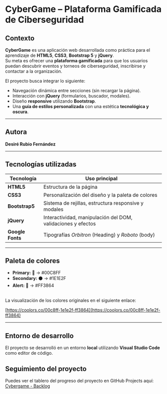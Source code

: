 # CyberGame – Plataforma Gamificada de Ciberseguridad  

## Contexto
**CyberGame** es una aplicación web desarrollada como práctica para el aprendizaje de **HTML5**, **CSS3**, **Bootstrap 5** y **jQuery**.  
Su meta es ofrecer una **plataforma gamificada** para que los usuarios puedan descubrir eventos y torneos de ciberseguridad, inscribirse y contactar a la organización.

El proyecto busca integrar lo siguiente:
- Navegación dinámica entre secciones (sin recargar la página).
- Interacción con **jQuery** (formularios, buscador, modales).
- Diseño **responsive** utilizando **Bootstrap**.
- Una **guía de estilos personalizada** con una estética **tecnológica y oscura**.

---

## Autora
**Desiré Rubio Fernández**  

---

## Tecnologías utilizadas

| Tecnología | Uso principal |
|-------------|----------------|
| **HTML5** | Estructura  de la página |
| **CSS3** | Personalización del diseño y la paleta de colores |
| **Bootstrap5** | Sistema de rejillas, estructura responsive y modales |
| **jQuery** | Interactividad, manipulación del DOM, validaciones y efectos |
| **Google Fonts** | Tipografías *Orbitron* (Heading) y *Roboto* (body) |

---

## Paleta de colores 

- **Primary:** 🔵 → #00C8FF 
- **Secondary:** ⚫ → #1E1E2F
- **Alert:** 🔴 → #FF3864
<br>
La visualización de los colores originales en el siguiente enlace:

[https://coolors.co/00c8ff-1e1e2f-ff3864](https://coolors.co/00c8ff-1e1e2f-ff3864)

---

## Entorno de desarrollo

El proyecto se desarrolló en un entorno **local** utilizando **Visual Studio Code** como editor de código.  

## Seguimiento del proyecto

Puedes ver el tablero del progreso del proyecto en GitHub Projects aquí:
[Cybergame - Backlog ](https://github.com/users/desifdez/projects/4/views/1)

